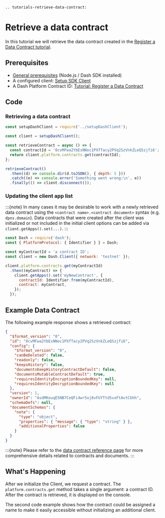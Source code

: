 ```{eval-rst}
.. tutorials-retrieve-data-contract:
```

# Retrieve a data contract

In this tutorial we will retrieve the data contract created in the [Register a Data Contract tutorial](../../tutorials/contracts-and-documents/register-a-data-contract.md).

## Prerequisites

- [General prerequisites](../../tutorials/introduction.md#prerequisites) (Node.js / Dash SDK installed)
- A configured client: [Setup SDK Client](../setup-sdk-client.md)
- A Dash Platform Contract ID: [Tutorial: Register a Data Contract](../../tutorials/contracts-and-documents/register-a-data-contract.md)

## Code

### Retrieving a data contract

```javascript
const setupDashClient = require('../setupDashClient');

const client = setupDashClient();

const retrieveContract = async () => {
  const contractId = '8cvMFwa2YbEsNNoc1PXfTacy2PVq2SzVnkZLeQSzjfi6';
  return client.platform.contracts.get(contractId);
};

retrieveContract()
  .then((d) => console.dir(d.toJSON(), { depth: 5 }))
  .catch((e) => console.error('Something went wrong:\n', e))
  .finally(() => client.disconnect());
```

### Updating the client app list

:::{note}
In many cases it may be desirable to work with a newly retrieved data contract using the `<contract name>.<contract document>` syntax (e.g. `dpns.domain`). Data contracts that were created after the client was initialized or not included in the initial client options can be added via `client.getApps().set(...)`.
:::

```javascript
const Dash = require('dash');
const { PlatformProtocol: { Identifier } } = Dash;

const myContractId = 'a contract ID';
const client = new Dash.Client({ network: 'testnet' });

client.platform.contracts.get(myContractId)
  .then((myContract) => {
    client.getApps().set('myNewContract', {
      contractId: Identifier.from(myContractId),
      contract: myContract,
    });
  });
```

## Example Data Contract

The following example response shows a retrieved contract:

```json
{
  "$format_version": "0",
  "id": "8cvMFwa2YbEsNNoc1PXfTacy2PVq2SzVnkZLeQSzjfi6",
  "config": {
    "$format_version": "0",
    "canBeDeleted": false,
    "readonly": false,
    "keepsHistory": false,
    "documentsKeepHistoryContractDefault": false,
    "documentsMutableContractDefault": true,
    "requiresIdentityEncryptionBoundedKey": null,
    "requiresIdentityDecryptionBoundedKey": null
  },
  "version": 1,
  "ownerId": "AsdMKouqE5NB7CeQFi4wr5oj8vFUYTtdSvxFtAvtCbhh",
  "schemaDefs": null,
  "documentSchemas": {
    "note": {
      "type": "object",
      "properties": { "message": { "type": "string" } },
      "additionalProperties": false
    }
  }
}
```

:::{note}
Please refer to the [data contract reference page](../../reference/data-contracts.md) for more comprehensive details related to contracts and documents.
:::

## What's Happening

After we initialize the Client, we request a contract. The `platform.contracts.get` method takes a single argument: a contract ID. After the contract is retrieved, it is displayed on the console.

The second code example shows how the contract could be assigned a name to make it easily accessible without initializing an additional client.
